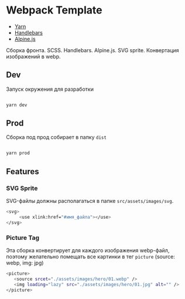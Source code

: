 # Webpack Template

* [Yarn](https://yarnpkg.com/)
* [Handlebars](https://handlebarsjs.com/guide/)
* [Alpine.js](https://alpinejs.dev/)

Сборка фронта. SCSS. Handlebars. Alpine.js. SVG sprite. Конвертация изображений в webp.

## Dev

Запуск окружения для разработки

```bash

yarn dev

```

## Prod

Сборка под прод собирает в папку `dist`

```bash

yarn prod

```

## Features

### SVG Sprite

SVG-файлы должны располагаться в папке `src/assets/images/svg`.

```bash
<svg>
     <use xlink:href="#имя_файла"></use>
</svg>
  ```

### Picture Tag

Эта сборка конвертирует для каждого изображения webp-файл, поэтому желательно помещать все картинки в тег `picture` (source: webp, img: jpg)

```bash
<picture>
   <source srcet="./assets/images/hero/01.webp" />
   <img loading="lazy" src="./assets/images/hero/01.jpg" alt="" />
</picture>
  ```
